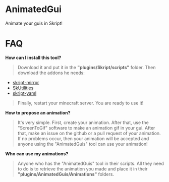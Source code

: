 # AnimatedGui
Animate your guis in Skript!

# FAQ

**How can I install this tool?**

> Download it and put it in the **"plugins/Skript/scripts"** folder. Then download the addons he needs:
 - [skript-mirror](https://github.com/btk5h/skript-mirror/releases)
 - [SkUtilities](https://github.com/tim740/skUtilities/releases)
 - [skript-yaml](https://github.com/Sashie/skript-yaml/releases)
 
> Finally, restart your minecraft server. You are ready to use it!

**How to propose an animation?**

> It's very simple. First, create your animation. After that, use the "ScreenToGif" software to make an animation gif in your gui. After that, make an issue on the github or a pull request of your animation. If no problems occur, then your animation will be accepted and anyone using the "AnimatedGuis" tool can use your animation!

**Who can use my animations?**

> Anyone who has the "AnimatedGuis" tool in their scripts. All they need to do is to retrieve the animation you made and place it in their **"plugins/AnimatedGuis/Animations"** folders.
